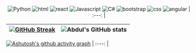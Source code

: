 <div align="center">
  
![Python](https://img.shields.io/badge/Python-E0D9CA?style=for-the-badge&logo=python&logoColor=FFF) ![html](https://img.shields.io/badge/HTML5-E3C89C?style=for-the-badge&logo=html5&logoColor=FFF6F6) ![react](https://img.shields.io/badge/React-F5AA93?style=for-the-badge&logo=react&logoColor=FFF6F6) ![Javascript](https://img.shields.io/badge/JavaScript-E4957B?style=for-the-badge&logo=javascript&logoColor=FFF) ![C#](https://img.shields.io/badge/C%23-D2DEE5?style=for-the-badge&logo=C%20sharp&logoColor=FFF) ![bootstrap](https://img.shields.io/badge/Bootstrap-ACC3CB?style=for-the-badge&logo=bootstrap&logoColor=FFF) ![css](https://img.shields.io/badge/CSS3-878F6B?style=for-the-badge&logo=css3&logoColor=white) ![angular](https://img.shields.io/badge/Angular-9B673A?style=for-the-badge&logo=angular&logoColor=white) 
| :---: |

  

</div>
  
[![GitHub Streak](https://github-readme-streak-stats.herokuapp.com?user=luciasoraire&theme=radical&locale=es&background=9B673A&ring=E0D9CA&fire=E0D9CA&currStreakNum=E0D9CA&currStreakLabel=E0D9CA&sideNums=E0D9CA&stroke=E0D9CA&sideLabels=E0D9CA&dates=E0D9CA&hide_border=true)](https://git.io/streak-stats) | ![Abdul's GitHub stats](https://github-readme-stats.vercel.app/api?username=luciasoraire&show_icons=true&locale=es&theme=react&bg_color=A1B7BE&title_color=FFF6F6&text_color=FFF6F6&icon_color=D2DEE5) |
| :---: | :---: |
  

[![Ashutosh's github activity graph](https://github-readme-activity-graph.cyclic.app/graph?username=luciasoraire&locale=es&bg_color=878F6B&area=true&title_color=DAE5CA&custom_title=Gráfico%20de%20Contribuciones&color=DAE5CA&hide_border=true&line=DAE5CA&point=DAE5CA&area_color=DFECCF)](https://github.com/luciasoraire/github-readme-activity-graph)
| :---: |
  

